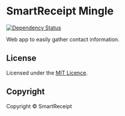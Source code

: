 SmartReceipt Mingle
===================

[![Dependency Status](https://gemnasium.com/SmartReceipt/mingle.png)](https://gemnasium.com/SmartReceipt/mingle)

Web app to easily gather contact information.

License
-------

Licensed under the [MIT Licence](http://www.opensource.org/licenses/MIT).

Copyright
---------

Copyright © SmartReceipt
